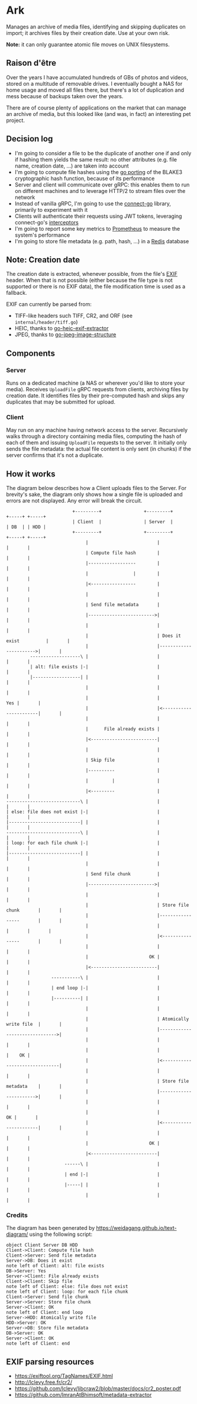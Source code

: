 # Ark

Manages an archive of media files, identifying and skipping duplicates on import; it archives files by their creation date. Use at your own risk.

**Note:** it can only guarantee atomic file moves on UNIX filesystems.

## Raison d'être

Over the years I have accumulated hundreds of GBs of photos and videos, stored on a multitude of removable drives. I eventually bought a NAS for home usage and moved all files there, but there's a lot of duplication and mess because of backups taken over the years.

There are of course plenty of applications on the market that can manage an archive of media, but this looked like (and was, in fact) an interesting pet project.

## Decision log

- I'm going to consider a file to be the duplicate of another one if and only if hashing them yields the same result: no other attributes (e.g. file name, creation date, ...) are taken into account
- I'm going to compute file hashes using the [go porting](https://github.com/lukechampine/blake3) of the BLAKE3 cryptographic hash function, because of its performance
- Server and client will communicate over gRPC: this enables them to run on different machines and to leverage HTTP/2 to stream files over the network
- Instead of vanilla gRPC, I'm going to use the [connect-go](https://github.com/bufbuild/connect-go) library, primarily to experiment with it
- Clients will authenticate their requests using JWT tokens, leveraging connect-go's [interceptors](https://connect.build/docs/go/interceptors)
- I'm going to report some key metrics to [Prometheus](https://prometheus.io/docs/introduction/overview/) to measure the system's performance
- I'm going to store file metadata (e.g. path, hash, ...) in a [Redis](https://redis.io/) database

## Note: Creation date

The creation date is extracted, whenever possible, from the file's [EXIF](https://exiftool.org/TagNames/EXIF.html) header. When that is not possible (either because the file type is not supported or there is no EXIF data), the file modification time is used as a fallback.

EXIF can currently be parsed from:

- TIFF-like headers such TIFF, CR2, and ORF (see `internal/header/tiff.go`)
- HEIC, thanks to [go-heic-exif-extractor](https://github.com/dsoprea/go-heic-exif-extractor)
- JPEG, thanks to [go-jpeg-image-structure](https://github.com/dsoprea/go-jpeg-image-structure)

## Components

### Server

Runs on a dedicated machine (a NAS or wherever you'd like to store your media).
Receives `UploadFile` gRPC requests from clients, archiving files by creation date. It identifies files by their pre-computed hash and skips any duplicates that may be submitted for upload.

### Client

May run on any machine having network access to the server.
Recursively walks through a directory containing media files, computing the hash of each of them and issuing `UploadFile` requests to the server. It initially only sends the file metadata: the actual file content is only sent (in chunks) if the server confirms that it's not a duplicate.

## How it works

The diagram below describes how a Client uploads files to the Server. For brevity's sake, the diagram only shows how a single file is uploaded and errors are not displayed. Any error will break the circuit.

```
                         +---------+                +---------+                +-----+ +-----+
                         | Client  |                | Server  |                | DB  | | HDD |
                         +---------+                +---------+                +-----+ +-----+
                              |                          |                        |       |
                              | Compute file hash        |                        |       |
                              |------------------        |                        |       |
                              |                 |        |                        |       |
                              |<-----------------        |                        |       |
                              |                          |                        |       |
                              | Send file metadata       |                        |       |
                              |------------------------->|                        |       |
                              |                          |                        |       |
                              |                          | Does it exist          |       |
                              |                          |----------------------->|       |
         -------------------\ |                          |                        |       |
         | alt: file exists |-|                          |                        |       |
         |------------------| |                          |                        |       |
                              |                          |                        |       |
                              |                          |                    Yes |       |
                              |                          |<-----------------------|       |
                              |                          |                        |       |
                              |      File already exists |                        |       |
                              |<-------------------------|                        |       |
                              |                          |                        |       |
                              | Skip file                |                        |       |
                              |----------                |                        |       |
                              |         |                |                        |       |
                              |<---------                |                        |       |
----------------------------\ |                          |                        |       |
| else: file does not exist |-|                          |                        |       |
|---------------------------| |                          |                        |       |
----------------------------\ |                          |                        |       |
| loop: for each file chunk |-|                          |                        |       |
|---------------------------| |                          |                        |       |
                              |                          |                        |       |
                              | Send file chunk          |                        |       |
                              |------------------------->|                        |       |
                              |                          |                        |       |
                              |                          | Store file chunk       |       |
                              |                          |-----------------       |       |
                              |                          |                |       |       |
                              |                          |<----------------       |       |
                              |                          |                        |       |
                              |                       OK |                        |       |
                              |<-------------------------|                        |       |
                 -----------\ |                          |                        |       |
                 | end loop |-|                          |                        |       |
                 |----------| |                          |                        |       |
                              |                          |                        |       |
                              |                          | Atomically write file  |       |
                              |                          |------------------------------->|
                              |                          |                        |       |
                              |                          |                        |    OK |
                              |                          |<-------------------------------|
                              |                          |                        |       |
                              |                          | Store file metadata    |       |
                              |                          |----------------------->|       |
                              |                          |                        |       |
                              |                          |                     OK |       |
                              |                          |<-----------------------|       |
                              |                          |                        |       |
                              |                       OK |                        |       |
                              |<-------------------------|                        |       |
                      ------\ |                          |                        |       |
                      | end |-|                          |                        |       |
                      |-----| |                          |                        |       |
                              |                          |                        |       |
```

### Credits

The diagram has been generated by https://weidagang.github.io/text-diagram/ using the following script:

```
object Client Server DB HDD
Client->Client: Compute file hash
Client->Server: Send file metadata
Server->DB: Does it exist
note left of Client: alt: file exists
DB->Server: Yes
Server->Client: File already exists
Client->Client: Skip file
note left of Client: else: file does not exist
note left of Client: loop: for each file chunk
Client->Server: Send file chunk
Server->Server: Store file chunk
Server->Client: OK
note left of Client: end loop
Server->HDD: Atomically write file
HDD->Server: OK
Server->DB: Store file metadata
DB->Server: OK
Server->Client: OK
note left of Client: end
```

## EXIF parsing resources

- https://exiftool.org/TagNames/EXIF.html
- http://lclevy.free.fr/cr2/
- https://github.com/lclevy/libcraw2/blob/master/docs/cr2_poster.pdf
- https://github.com/ImranAtBhimsoft/metadata-extractor
